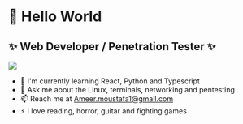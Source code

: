 # 🌊 Hello World

## ✨ Web Developer / Penetration Tester ✨

![](https://cdna.artstation.com/p/assets/images/images/060/558/020/original/anna-teather-fantasy-bk-anim.gif?1678825942)


<!--

I'M KEEPING THESE COMMENTS FOR FUTURE INSPIRATION OKAY.

**Ameer-Moustafa/Ameer-Moustafa** is a ✨ _special_ ✨ repository because its `README.md` (this file) appears on your GitHub profile.

Here are some ideas to get you started:

- 🔭 I’m currently working on ...
- 🌱 I’m currently learning ...
- 👯 I’m looking to collaborate on ...
- 🤔 I’m looking for help with ...
- 💬 Ask me about ...
- 📫 How to reach me: ...
- 😄 Pronouns: ...
- ⚡ Fun fact: ...
-->

- 🌱 I'm currently learning React, Python and Typescript
- 💬 Ask me about the Linux, terminals, networking and pentesting
- 📫 Reach me at Ameer.moustafa1@gmail.com
- ⚡ I love reading, horror, guitar and fighting games

